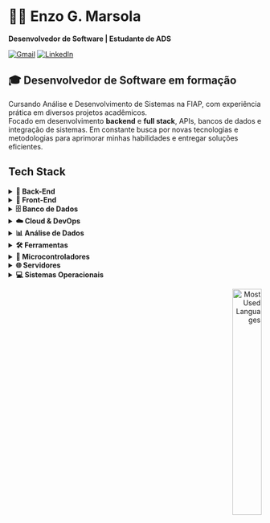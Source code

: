 # 👨‍💻 Enzo G. Marsola

**Desenvolvedor de Software | Estudante de ADS**

<!-- Social Links -->
<p align="left">
  <a href="mailto:enzogmarsola@gmail.com"><img src="https://img.shields.io/badge/-Gmail-%23333?style=for-the-badge&logo=gmail&logoColor=white" alt="Gmail"></a>
  <a href="https://www.linkedin.com/in/enzomarsola/" target="_blank"><img src="https://img.shields.io/badge/-LinkedIn-%23007BFF?style=for-the-badge&logo=linkedin&logoColor=white" alt="LinkedIn"></a>
</p>

## 🎓 Desenvolvedor de Software em formação

Cursando Análise e Desenvolvimento de Sistemas na FIAP, com experiência prática em diversos projetos acadêmicos.  
Focado em desenvolvimento **backend** e **full stack**, APIs, bancos de dados e integração de sistemas. Em constante busca por novas tecnologias e metodologias para aprimorar minhas habilidades e entregar soluções eficientes.

##  Tech Stack
<details>
  <summary><b>💾 Back-End</b></summary>
  <p>
    <img src="https://cdn.jsdelivr.net/gh/devicons/devicon/icons/java/java-original.svg" width="40" height="40"/>
    <img src="https://cdn.jsdelivr.net/gh/devicons/devicon/icons/spring/spring-original.svg" width="40" height="40"/>
    <img src="https://cdn.jsdelivr.net/gh/devicons/devicon/icons/hibernate/hibernate-plain.svg" width="40" height="40"/>
    <img src="https://cdn.jsdelivr.net/gh/devicons/devicon/icons/csharp/csharp-original.svg" width="40" height="40"/>
    <img src="https://cdn.jsdelivr.net/gh/devicons/devicon/icons/dotnetcore/dotnetcore-original.svg" width="40" height="40"/>
    <img src="https://cdn.jsdelivr.net/gh/devicons/devicon/icons/python/python-original.svg" width="40" height="40"/>
  </p>
</details>

<details>
  <summary><b>🎨 Front-End</b></summary>
  <p>
    <img src="https://cdn.jsdelivr.net/gh/devicons/devicon/icons/html5/html5-original.svg" width="40" height="40"/>
    <img src="https://cdn.jsdelivr.net/gh/devicons/devicon/icons/css3/css3-original.svg" width="40" height="40"/>
    <img src="https://cdn.jsdelivr.net/gh/devicons/devicon/icons/javascript/javascript-original.svg" width="40" height="40"/>
    <img src="https://cdn.jsdelivr.net/gh/devicons/devicon/icons/typescript/typescript-original.svg" width="40" height="40"/>
    <img src="https://cdn.jsdelivr.net/gh/devicons/devicon/icons/react/react-original.svg" width="40" height="40"/>
    <img src="https://cdn.jsdelivr.net/gh/devicons/devicon/icons/angularjs/angularjs-original.svg" width="40" height="40"/>
    <img src="https://cdn.jsdelivr.net/gh/devicons/devicon/icons/nodejs/nodejs-original.svg" width="40" height="40"/>
    <img src="https://cdn.jsdelivr.net/gh/devicons/devicon/icons/nextjs/nextjs-original.svg" width="40" height="40"/>
    <img src="https://cdn.jsdelivr.net/gh/devicons/devicon/icons/tailwindcss/tailwindcss-original.svg" width="40" height="40"/>
  </p>
</details>

<details>
  <summary><b>🗄️ Banco de Dados</b></summary>
  <p>
    <img src="https://cdn.jsdelivr.net/gh/devicons/devicon/icons/oracle/oracle-original.svg" width="40" height="40"/>
    <img src="https://cdn.jsdelivr.net/gh/devicons/devicon/icons/mysql/mysql-original.svg" width="40" height="40"/>
    <img src="https://cdn.jsdelivr.net/gh/devicons/devicon/icons/mongodb/mongodb-original.svg" width="40" height="40"/>
  </p>
</details>

<details>
  <summary><b>☁️ Cloud & DevOps</b></summary>
  <p>
    <img src="https://cdn.jsdelivr.net/gh/devicons/devicon/icons/azure/azure-original.svg" width="40" height="40"/>
    <img src="https://cdn.jsdelivr.net/gh/devicons/devicon/icons/git/git-original.svg" width="40" height="40"/>
  </p>
</details>

<details>
  <summary><b>📊 Análise de Dados</b></summary>
  <p>
    <img src="https://cdn.jsdelivr.net/gh/devicons/devicon/icons/jupyter/jupyter-original.svg" width="40" height="40"/>
    <img src="https://cdn.jsdelivr.net/gh/devicons/devicon/icons/pandas/pandas-original.svg" width="40" height="40"/>
    <img src="https://cdn.jsdelivr.net/gh/devicons/devicon/icons/matplotlib/matplotlib-original.svg" width="40" height="40"/>
  </p>
</details>

<details>
  <summary><b>🛠️ Ferramentas</b></summary>
  <p>
    <img src="https://cdn.jsdelivr.net/gh/devicons/devicon/icons/intellij/intellij-original.svg" width="40" height="40"/>
    <img src="https://cdn.jsdelivr.net/gh/devicons/devicon/icons/vscode/vscode-original.svg" width="40" height="40"/>
    <img src="https://cdn.jsdelivr.net/gh/devicons/devicon/icons/visualstudio/visualstudio-plain.svg" width="40" height="40"/>
    <img src="https://cdn.jsdelivr.net/gh/devicons/devicon/icons/postman/postman-original.svg" width="40" height="40"/>
    <img src="https://cdn.jsdelivr.net/gh/devicons/devicon/icons/insomnia/insomnia-original.svg" width="40" height="40"/>
    <img src="https://upload.wikimedia.org/wikipedia/commons/d/d0/Google_Colaboratory_SVG_Logo.svg" width="40" height="40"/>
    <img src="https://nodered.org/about/resources/media/node-red-icon.svg" width="40" height="40"/>
  </p>
</details>

<details>
  <summary><b>🔌 Microcontroladores</b></summary>
  <p>
    <img src="https://cdn.jsdelivr.net/gh/devicons/devicon/icons/cplusplus/cplusplus-original.svg" width="40" height="40"/>
    <img src="https://cdn.jsdelivr.net/gh/devicons/devicon/icons/arduino/arduino-original.svg" width="40" height="40"/>
    <img src="https://raw.githubusercontent.com/simple-icons/simple-icons/develop/icons/espressif.svg" width="40" height="40"/>
  </p>
</details>

<details>
  <summary><b>🌐 Servidores</b></summary>
  <p>
    <img src="https://cdn.jsdelivr.net/gh/devicons/devicon/icons/tomcat/tomcat-original.svg" width="40" height="40"/>
  </p>
</details>

<details>
  <summary><b>💻 Sistemas Operacionais</b></summary>
  <p>
    <img src="https://cdn.jsdelivr.net/gh/devicons/devicon/icons/linux/linux-original.svg" width="40" height="40"/>
    <img src="https://cdn.jsdelivr.net/gh/devicons/devicon/icons/windows8/windows8-original.svg" width="40" height="40"/>
  </p>
</details>

<p align="right">
  <img src="https://github-readme-stats.vercel.app/api/top-langs/?username=MarsoL4&hide=jupyter%20notebook&layout=compact&theme=dark&hide_progress=true&text_color=fff&title_color=fff&bg_color=0d1117" width="34%" alt="Most Used Languages">
</p>
